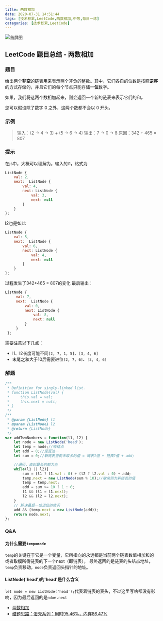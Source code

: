 ```yaml
---
title: 两数相加
date: 2020-07-31 14:51:44
tags: [技术积累,LeetCode,两数相加,中等,每日一练] 
categories: [技术积累,LeetCode]
---
```


![首屏图](https://s1.ax1x.com/2020/07/31/aliitK.jpg)

<!-- more -->

## LeetCode 题目总结 - 两数相加

### 题目

给出两个**非空**的链表用来表示两个非负的整数。其中，它们各自的位数是按照**逆序**的方式存储的，并且它们的每个节点只能存储**一位**数字。

如果，我们将这两个数相加起来，则会返回一个新的链表来表示它们的和。

您可以假设除了数字 0 之外，这两个数都不会以 0 开头。

### 示例

> 输入：(2 -> 4 -> 3) + (5 -> 6 -> 4)
> 输出：7 -> 0 -> 8
> 原因：342 + 465 = 807

### 提示

在js中，大概可以理解为，输入的l1，格式为

```javascript
ListNode {
    val: 2,
    next:  ListNode {
        val: 4,
        next: ListNode {
            val: 3,
            next: null
        }
    }
};
```

l2也是如此

```javascript
ListNode {
    val: 5,
    next:  ListNode {
        val: 6,
        next: ListNode {
            val: 4,
            next: null
        }
    }
};
```

过程发生了342+465 = 807的变化 最后输出：

```javascript
ListNode {
     val: 7,
     next:  ListNode {
         val: 0,
         next: ListNode {
             val: 8,
             next: null
         }
     }
 };
```

需要注意以下几点：

* l1、l2长度可能不同`[2, 7, 1, 5]`、`[3, 4, 6]`
* 末尾之和大于10后需要进位`[2, 7, 6]`、`[3, 4, 6]`

### 解题

```javascript
/**
 * Definition for singly-linked list.
 * function ListNode(val) {
 *     this.val = val;
 *     this.next = null;
 * }
 */
/**
 * @param {ListNode} l1
 * @param {ListNode} l2
 * @return {ListNode}
 */
var addTwoNumbers = function(l1, l2) {
    let node = new ListNode('head');
    let temp = node;//哑结点
    let add = 0;//是否进一
    let sum = 0;//新链表当前未取余的值 = 链表1值 + 链表2值 + add;

    //遍历，直到最长的都为空
    while(l1 || l2){
        sum = (l1 ? l1.val : 0) + (l2 ? l2.val : 0) + add;
        temp.next = new ListNode(sum % 10);//取余则为新链表的值
        temp = temp.next;
        add = sum >= 10 ? 1 : 0;
        l1 && (l1 = l1.next);
        l2 && (l2 = l2.next);
    }
    // 解决最后一位进位的情况
    add && (temp.next = new ListNode(add));
    return node.next;
};
```

### Q&A

#### 为什么需要`temp=node`

`temp`的关键在于它是一个变量，它所指向的永远都是当前两个链表数值相加和的或者取模所得链表的下一个next（即链表）。
最终返回的是链表的头结点地址，`temp`负责移动，`node`负责返回头指针的地址。

#### ListNode('head')的'head'是什么含义

`let node = new ListNode('head');`代表着链表的表头，不过这里写啥都没有影响，因为最后返回的是`ndoe.next`

* [两数相加](https://leetcode-cn.com/problems/add-two-numbers/)
* [结题思路：蛋壳系列：用时95.46%，内存86.47%](https://leetcode-cn.com/problems/add-two-numbers/solution/zhi-xing-yong-shi-chao-guo-8246nei-cun-xiao-hao-ch/)
